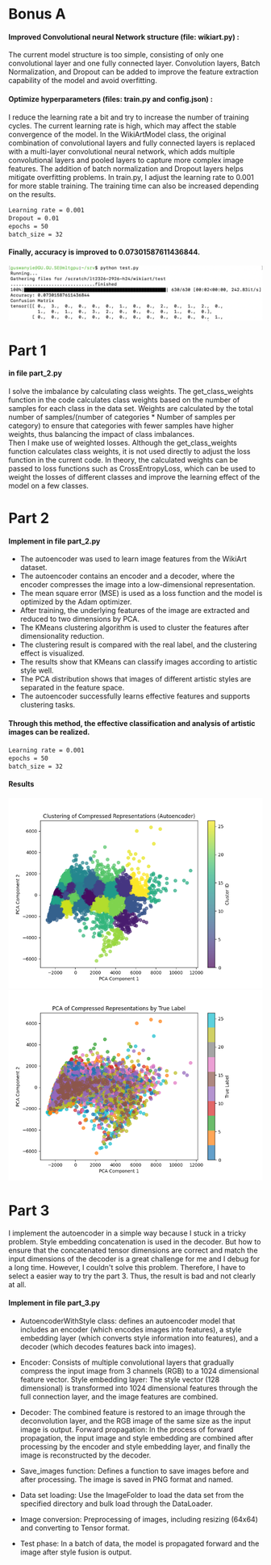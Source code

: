 # Bonus A
#### Improved Convolutional neural Network structure (file: wikiart.py) :   
The current model structure is too simple, consisting of only one convolutional layer and one fully connected layer. Convolution layers, Batch Normalization, and Dropout can be added to improve the feature extraction capability of the model and avoid overfitting.  
#### Optimize hyperparameters (files: train.py and config.json) :   
I reduce the learning rate a bit and try to increase the number of training cycles. The current learning rate is high, which may affect the stable convergence of the model. In the WikiArtModel class, the original combination of convolutional layers and fully connected layers is replaced with a multi-layer convolutional neural network, which adds multiple convolutional layers and pooled layers to capture more complex image features. The addition of batch normalization and Dropout layers helps mitigate overfitting problems. In train.py, I adjust the learning rate to 0.001 for more stable training. The training time can also be increased depending on the results.

```
Learning rate = 0.001
Dropout = 0.01
epochs = 50 
batch_size = 32
```

#### Finally, accuracy is improved to 0.07301587611436844.  
  


![](https://github.com/Braveoneone/lt2326-h24-wa_modeling/blob/main/007.png)

# Part 1
#### in file part_2.py
I solve the imbalance by calculating class weights. The get_class_weights function in the code calculates class weights based on the number of samples for each class in the data set. Weights are calculated by the total number of samples/(number of categories * Number of samples per category) to ensure that categories with fewer samples have higher weights, thus balancing the impact of class imbalances.  
Then I make use of weighted losses. Although the get_class_weights function calculates class weights, it is not used directly to adjust the loss function in the current code. In theory, the calculated weights can be passed to loss functions such as CrossEntropyLoss, which can be used to weight the losses of different classes and improve the learning effect of the model on a few classes.

# Part 2
#### Implement in file part_2.py
* The autoencoder was used to learn image features from the WikiArt dataset.
* The autoencoder contains an encoder and a decoder, where the encoder compresses the image into a low-dimensional representation.
* The mean square error (MSE) is used as a loss function and the model is optimized by the Adam optimizer.
* After training, the underlying features of the image are extracted and reduced to two dimensions by PCA.
* The KMeans clustering algorithm is used to cluster the features after dimensionality reduction.
* The clustering result is compared with the real label, and the clustering effect is visualized.
* The results show that KMeans can classify images according to artistic style well.
* The PCA distribution shows that images of different artistic styles are separated in the feature space.
* The autoencoder successfully learns effective features and supports clustering tasks.  
#### Through this method, the effective classification and analysis of artistic images can be realized.
```
Learning rate = 0.001
epochs = 50 
batch_size = 32
```
#### Results
![](https://github.com/Braveoneone/lt2326-h24-wa_modeling/blob/main/cluster_visualization.png)
![](https://github.com/Braveoneone/lt2326-h24-wa_modeling/blob/main/pca_label_visualization.png)
# Part 3
I implement the autoencoder in a simple way because I stuck in a tricky problem. Style embedding concatenation is used in the decoder. But how to ensure that the concatenated tensor dimensions are correct and match the input dimensions of the decoder is a great challenge for me and I debug for a long time. However, I couldn't solve this problem. Therefore, I have to select a easier way to try the part 3. Thus, the result is bad and not clearly at all.

#### Implement in file part_3.py
* AutoencoderWithStyle class: defines an autoencoder model that includes an encoder (which encodes images into features), a style embedding layer (which converts style information into features), and a decoder (which decodes features back into images).

* Encoder: Consists of multiple convolutional layers that gradually compress the input image from 3 channels (RGB) to a 1024 dimensional feature vector.
Style embedding layer: The style vector (128 dimensional) is transformed into 1024 dimensional features through the full connection layer, and the image features are combined.

* Decoder: The combined feature is restored to an image through the deconvolution layer, and the RGB image of the same size as the input image is output.
Forward propagation: In the process of forward propagation, the input image and style embedding are combined after processing by the encoder and style embedding layer, and finally the image is reconstructed by the decoder.

* Save_images function: Defines a function to save images before and after processing. The image is saved in PNG format and named.

* Data set loading: Use the ImageFolder to load the data set from the specified directory and bulk load through the DataLoader.

* Image conversion: Preprocessing of images, including resizing (64x64) and converting to Tensor format.

* Test phase: In a batch of data, the model is propagated forward and the image after style fusion is output.

